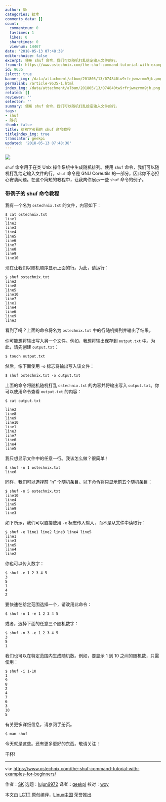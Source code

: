```yaml
---
author: Sk
categories: 技术
comments_data: []
count:
  commentnum: 0
  favtimes: 1
  likes: 0
  sharetimes: 0
  viewnum: 14467
date: '2018-05-13 07:48:38'
editorchoice: false
excerpt: 使用 shuf 命令，我们可以随机打乱给定输入文件的行。
fromurl: https://www.ostechnix.com/the-shuf-command-tutorial-with-examples-for-beginners/
id: 9635
islctt: true
banner_img: /data/attachment/album/201805/13/074840tw9rfrjwmzrmm9jb.png
permalink: /article-9635-1.html
index_img: /data/attachment/album/201805/13/074840tw9rfrjwmzrmm9jb.png.thumb.jpg
related: []
reviewer: ''
selector: ''
summary: 使用 shuf 命令，我们可以随机打乱给定输入文件的行。
tags:
- shuf
- 随机
thumb: false
title: 给初学者看的 shuf 命令教程
titleindex_img: true
translator: geekpi
updated: '2018-05-13 07:48:38'
---
```


![](/data/attachment/album/201805/13/074840tw9rfrjwmzrmm9jb.png)


`shuf` 命令用于在类 Unix 操作系统中生成随机排列。使用 `shuf` 命令，我们可以随机打乱给定输入文件的行。`shuf` 命令是 GNU Coreutils 的一部分，因此你不必担心安装问题。在这个简短的教程中，让我向你展示一些 `shuf` 命令的例子。


### 带例子的 shuf 命令教程


我有一个名为 `ostechnix.txt` 的文件，内容如下：



```
$ cat ostechnix.txt
line1
line2
line3
line4
line5
line6
line7
line8
line9
line10

```

现在让我们以随机顺序显示上面的行。为此，请运行：



```
$ shuf ostechnix.txt
line2
line8
line5
line10
line7
line1
line4
line6
line9
line3

```

看到了吗？上面的命令将名为 `ostechnix.txt` 中的行随机排列并输出了结果。


你可能想将输出写入另一个文件。例如，我想将输出保存到 `output.txt` 中。为此，请先创建 `output.txt`：



```
$ touch output.txt

```

然后，像下面使用 `-o` 标志将输出写入该文件：



```
$ shuf ostechnix.txt -o output.txt

```

上面的命令将随机随机打乱 `ostechnix.txt` 的内容并将输出写入 `output.txt`。你可以使用命令查看 `output.txt` 的内容：



```
$ cat output.txt

line2
line8
line9
line10
line1
line3
line7
line6
line4
line5

```

我只想显示文件中的任意一行。我该怎么做？很简单！



```
$ shuf -n 1 ostechnix.txt
line6

```

同样，我们可以选择前 “n” 个随机条目。以下命令将只显示前五个随机条目：



```
$ shuf -n 5 ostechnix.txt
line10
line4
line5
line9
line3

```

如下所示，我们可以直接使用 `-e` 标志传入输入，而不是从文件中读取行：



```
$ shuf -e line1 line2 line3 line4 line5
line1
line3
line5
line4
line2

```

你也可以传入数字：



```
$ shuf -e 1 2 3 4 5
3
5
1
4
2

```

要快速在给定范围选择一个，请改用此命令：



```
$ shuf -n 1 -e 1 2 3 4 5

```

或者，选择下面的任意三个随机数字：



```
$ shuf -n 3 -e 1 2 3 4 5
3
5
1

```

我们也可以在特定范围内生成随机数。例如，要显示 1 到 10 之间的随机数，只需使用：



```
$ shuf -i 1-10
1
9
8
2
4
7
6
3
10
5

```

有关更多详细信息，请参阅手册页。



```
$ man shuf

```

今天就是这些。还有更多更好的东西。敬请关注！


干杯!




---


via: <https://www.ostechnix.com/the-shuf-command-tutorial-with-examples-for-beginners/>


作者：[SK](https://www.ostechnix.com/author/sk/) 选题：[lujun9972](https://github.com/lujun9972) 译者：[geekpi](https://github.com/geekpi) 校对：[wxy](https://github.com/wxy)


本文由 [LCTT](https://github.com/LCTT/TranslateProject) 原创编译，[Linux中国](https://linux.cn/) 荣誉推出